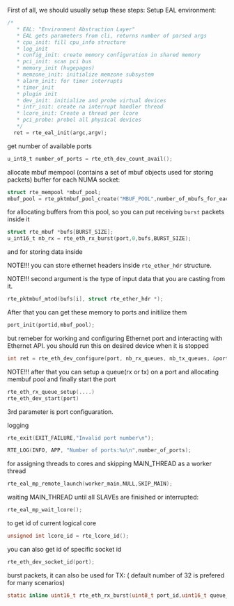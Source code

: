 
First of all, we should usually setup these steps:
Setup EAL environment:
```c
/*
   * EAL: "Environment Abstraction Layer"
   * EAL gets parameters from cli, returns number of parsed args
   * cpu_init: fill cpu_info structure
   * log_init
   * config_init: create memory configuration in shared memory
   * pci_init: scan pci bus
   * memory_init (hugepages)
   * memzone_init: initialize memzone subsystem
   * alarm_init: for timer interrupts
   * timer_init
   * plugin init
   * dev_init: initialize and probe virtual devices
   * intr_init: create na interrupt handler thread
   * lcore_init: Create a thread per lcore
   * pci_probe: probel all physical devices
   */
  ret = rte_eal_init(argc,argv);
```
get number of available ports
```c
u_int8_t number_of_ports = rte_eth_dev_count_avail();
```
allocate mbuf mempool (contains a set of mbuf objects used for storing packets) buffer for each NUMA socket:
```c
struct rte_mempool *mbuf_pool;
mbuf_pool = rte_pktmbuf_pool_create("MBUF_POOL",number_of_mbufs_for_each_port * number_of_ports, MEMPOOL_CACHE_SIZE, 0, RTE_MBUF_DEFAULT_BUF_SIZE, rte_socket_id());
```
for allocating buffers from this pool, so you can put receiving `burst` packets inside it
```c
struct rte_mbuf *bufs[BURST_SIZE];
u_int16_t nb_rx = rte_eth_rx_burst(port,0,bufs,BURST_SIZE);
```
and for storing data inside

NOTE!!! you can store ethernet headers inside `rte_ether_hdr` structure.

NOTE!!! second argument is the type of input data that you are casting from it.
```c
rte_pktmbuf_mtod(bufs[i], struct rte_ether_hdr *);
```
After that you can get these memory to ports and initilize them
```c
port_init(portid,mbuf_pool);
```
but remeber for working and configuring Ethernet port and interacting with Ethernet API. you should run this on desired device when it is stopped
```c
int ret = rte_eth_dev_configure(port, nb_rx_queues, nb_tx_queues, &port_conf);
```
NOTE!!! after that you can setup a queue(rx or tx) on a port and allocating membuf pool and finally start the port
```c
rte_eth_rx_queue_setup(....)
rte_eth_dev_start(port)
```
3rd parameter is port configuaration.

logging
```c
rte_exit(EXIT_FAILURE,"Invalid port number\n");
```
```c
RTE_LOG(INFO, APP, "Number of ports:%u\n",number_of_ports);
```
for assigning threads to cores and skipping MAIN_THREAD as a worker thread
```c
rte_eal_mp_remote_launch(worker_main,NULL,SKIP_MAIN);
```
waiting MAIN_THREAD until all SLAVEs are finisihed or interrupted:
```c
rte_eal_mp_wait_lcore();
```
to get id of current logical core
```c
unsigned int lcore_id = rte_lcore_id();
```
you can also get id of specific socket id
```c
rte_eth_dev_socket_id(port);
```
burst packets, it can also be used for TX: ( default number of 32 is prefered for many scenarios)
```c
static inline uint16_t rte_eth_rx_burst(uint8_t port_id,uint16_t queue_id, struct rte_mbuf **rx_pkts, const uint16_t nb_pkts);
```
